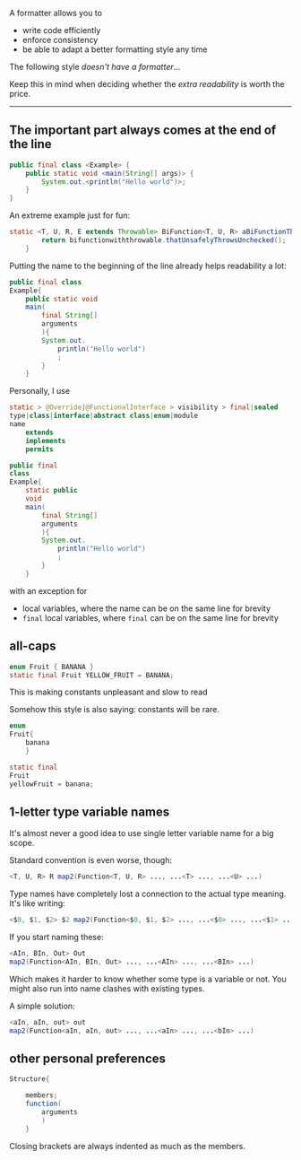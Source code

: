A formatter allows you to

- write code efficiently
- enforce consistency
- be able to adapt a better formatting style any time

The following style _doesn't have a formatter_...

Keep this in mind when deciding whether the _extra readability_ is worth the price.

-------

## The important part always comes at the end of the line

```java
public final class <Example> {
    public static void <main(String[] args)> {
        System.out.<println("Hello world")>;
    }
}
```

An extreme example just for fun:

```java
static <T, U, R, E extends Throwable> BiFunction<T, U, R> aBiFunctionThatUnsafelyThrowsUnchecked(final BiFunctionWithThrowable<T, U, R, E> bifunctionwiththrowable) throws E {
        return bifunctionwiththrowable.thatUnsafelyThrowsUnchecked();
    }
```

Putting the name to the beginning of the line already helps readability a lot:

```java
public final class
Example{
    public static void
    main(
        final String[]
        arguments
        ){
        System.out.
            println("Hello world")
            ;
        }
    }
```
Personally, I use

```java
static > @Override|@FunctionalInterface > visibility > final|sealed
type|class|interface|abstract class|enum|module
name
    extends
    implements
    permits
```

```java
public final
class
Example{
    static public
    void
    main(
        final String[]
        arguments
        ){
        System.out.
            println("Hello world")
            ;
        }
    }
```

with an exception for
- local variables, where the name can be on the same line for brevity
- `final` local variables, where `final` can be on the same line for brevity


## all-caps

```java
enum Fruit { BANANA }
static final Fruit YELLOW_FRUIT = BANANA;
```

This is making constants unpleasant and slow to read

Somehow this style is also saying: constants will be rare.

```java
enum
Fruit{
    banana
    }

static final
Fruit
yellowFruit = banana;
```

## 1-letter type variable names

It's almost never a good idea to use single letter variable name for a big scope.

Standard convention is even worse, though:

```java
<T, U, R> R map2(Function<T, U, R> ..., ...<T> ..., ...<U> ...)
```

Type names have completely lost a connection to the actual type meaning. It's like writing:

```java
<$0, $1, $2> $2 map2(Function<$0, $1, $2> ..., ...<$0> ..., ...<$1> ...)
```

If you start naming these:

```java
<AIn, BIn, Out> Out
map2(Function<AIn, BIn, Out> ..., ...<AIn> ..., ...<BIn> ...)
```

Which makes it harder to know whether some type is a variable or not. You might also run into name clashes with existing types.

A simple solution:

```java
<aIn, aIn, out> out
map2(Function<aIn, aIn, out> ..., ...<aIn> ..., ...<bIn> ...)
```

## other personal preferences

```java
Structure{

    members;
    function(
        arguments
        )
    }
```
Closing brackets are always indented as much as the members.
